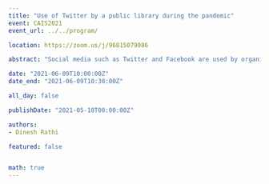 ```yaml
---
title: "Use of Twitter by a public library during the pandemic"
event: CAIS2021
event_url: ../../program/

location: https://zoom.us/j/96815079086

abstract: "Social media such as Twitter and Facebook are used by organizations including public libraries to disseminate a variety of information to community members. This research aims to identify key areas in which Twitter was used to share information with users during the initial pandemic phase by a large public library operating in the Western region of Canada. The findings resulting from the analysis of 150 tweets revealed that the library shared information primarily in the following areas: Programs and Services, Library Operations, Health and Hygiene, Resources, and Other."

date: "2021-06-09T10:00:00Z"
date_end: "2021-06-09T10:30:00Z"

all_day: false

publishDate: "2021-05-18T00:00:00Z"

authors:
- Dinesh Rathi

featured: false


math: true
---
```


